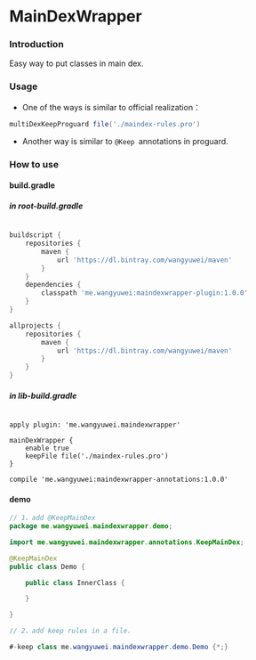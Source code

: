 # MainDexWrapper

### Introduction
Easy way to put classes in main dex.


### Usage
- One of the ways is similar to official realization：

```groovy
multiDexKeepProguard file('./maindex-rules.pro')
```

- Another way is similar to `@Keep `annotations in proguard.

### How to use

#### build.gradle

##### in root-build.gradle

```groovy

buildscript {
    repositories {
        maven {
            url 'https://dl.bintray.com/wangyuwei/maven'
        }
    }
    dependencies {
        classpath 'me.wangyuwei:maindexwrapper-plugin:1.0.0'
    }
}

allprojects {
    repositories {
        maven {
            url 'https://dl.bintray.com/wangyuwei/maven'
        }
    }
}

```

##### in lib-build.gradle

```grrovy

apply plugin: 'me.wangyuwei.maindexwrapper'

mainDexWrapper {
    enable true
    keepFile file('./maindex-rules.pro')
}

compile 'me.wangyuwei:maindexwrapper-annotations:1.0.0'

```

#### demo

```java
// 1、add @KeepMainDex
package me.wangyuwei.maindexwrapper.demo;

import me.wangyuwei.maindexwrapper.annotations.KeepMainDex;

@KeepMainDex
public class Demo {

    public class InnerClass {

    }

}

```

```java
// 2、add keep rules in a file.

#-keep class me.wangyuwei.maindexwrapper.demo.Demo {*;}
```


